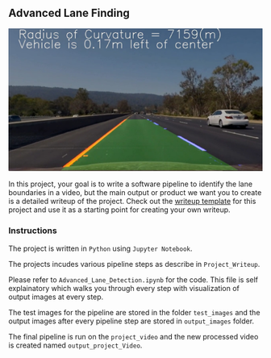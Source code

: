 ## Advanced Lane Finding
![Lanes Image](./examples/example_output.jpg)

In this project, your goal is to write a software pipeline to identify the lane boundaries in a video, but the main output or product we want you to create is a detailed writeup of the project.  Check out the [writeup template](https://github.com/udacity/CarND-Advanced-Lane-Lines/blob/master/writeup_template.md) for this project and use it as a starting point for creating your own writeup.  

### Instructions

The project is written in `Python` using `Jupyter Notebook`. 

The projects incudes various pipeline steps as describe in `Project_Writeup`.

Please refer to `Advanced_Lane_Detection.ipynb` for the code. This file is self explainatory which walks you through every step with visualization of output images at every step.

The test images for the pipeline are stored in the folder `test_images` and the output images after every pipeline step are stored in `output_images` folder.

The final pipeline is run on the `project_video` and the new processed video is created named `output_project_Video`.
